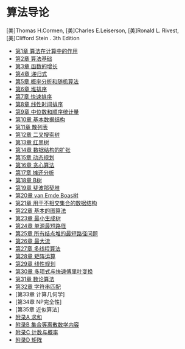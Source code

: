 # 算法导论

[美]Thomas H.Cormen, [美]Charles E.Leiserson, [美]Ronald L. Rivest, [美]Clifford Stein . 3th Edition

- [第1章 算法在计算中的作用](chapter1.md)
- [第2章 算法基础](chapter2.md)
- [第3章 函数的增长](chapter3.md)
- [第4章 递归式](chapter4.md)
- [第5章 概率分析和随机算法](chapter5.md)
- [第6章 堆排序](chapter6.md)
- [第7章 快速排序](chapter7.md)
- [第8章 线性时间排序](chapter8.md)
- [第9章 中位数和顺序统计量](chapter9.md)
- [第10章 基本数据结构](chapter10.md)
- [第11章 散列表](chapter11.md)
- [第12章 二叉搜索树](chapter12.md)
- [第13章 红黑树](chapter13.md)
- [第14章 数据结构的扩张](chapter14.md)
- [第15章 动态规划](chapter15.md)
- [第16章 贪心算法](chapter16.md)
- [第17章 摊还分析](chapter17.md)
- [第18章 B树](chapter18.md)
- [第19章 斐波那契堆](chapter19.md)
- [第20章 van Emde Boas树](chapter20.md)
- [第21章 用于不相交集合的数据结构](chapter21.md)
- [第22章 基本的图算法](chapter22.md)
- [第23章 最小生成树](chapter23.md)
- [第24章 单源最短路径](chapter24.md)
- [第25章 所有结点堆的最短路径问题](chapter25.md)
- [第26章 最大流](chapter26.md)
- [第27章 多线程算法](chapter27.md)
- [第28章 矩阵运算](chapter28.md)
- [第29章 线性规划](chapter29.md)
- [第30章 多项式与快速傅里叶变换](chapter30.md)
- [第31章 数论算法](chapter31.md)
- [第32章 字符串匹配](chapter32.md)
- [第33章 计算几何学]
- [第34章 NP完全性]
- [第35章 近似算法]
- [附录A 求和](appendix_a.md)
- [附录B 集合等离散数学内容](appendix_b.md)
- [附录C 计数与概率](appendix_c.md)
- [附录D 矩阵](appendix_d.md)

